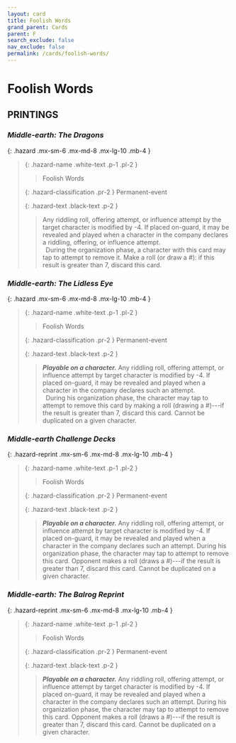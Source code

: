 ```yaml
---
layout: card
title: Foolish Words
grand_parent: Cards
parent: F
search_exclude: false
nav_exclude: false
permalink: /cards/foolish-words/
---
```


# Foolish Words


## PRINTINGS


### _Middle-earth: The Dragons_

{: .hazard .mx-sm-6 .mx-md-8 .mx-lg-10 .mb-4 }
> {: .hazard-name .white-text .p-1 .pl-2 }
> > <div class="hazard-mp"></div>
> > <div class="card-name">Foolish Words</div>
>
> {: .hazard-classification .pr-2 }
> Permanent-event
>
> {: .hazard-text .black-text .p-2 }
> > Any riddling roll, offering attempt, or influence attempt by the target character is modified by -4. If placed on-guard, it may be revealed and played when a character in the company declares a riddling, offering, or influence attempt. <br>&ensp;During the organization phase, a character with this card may tap to attempt to remove it. Make a roll (or draw a #): if this result is greater than 7, discard this card.
>



### _Middle-earth: The Lidless Eye_

{: .hazard .mx-sm-6 .mx-md-8 .mx-lg-10 .mb-4 }
> {: .hazard-name .white-text .p-1 .pl-2 }
> > <div class="hazard-mp"></div>
> > <div class="card-name">Foolish Words</div>
>
> {: .hazard-classification .pr-2 }
> Permanent-event
>
> {: .hazard-text .black-text .p-2 }
> > ***Playable on a character.*** Any riddling roll, offering attempt, or influence attempt by target character is modified by -4. If placed on-guard, it may be revealed and played when a character in the company declares such an attempt. <br>&ensp;During his organization phase, the character may tap to attempt to remove this card by making a roll (drawing a #)---if the result is greater than 7, discard this card. Cannot be duplicated on a given character. 
>



### _Middle-earth Challenge Decks_

{: .hazard-reprint .mx-sm-6 .mx-md-8 .mx-lg-10 .mb-4 }
> {: .hazard-name .white-text .p-1 .pl-2 }
> > <div class="hazard-mp"></div>
> > <div class="card-name">Foolish Words</div>
>
> {: .hazard-classification .pr-2 }
> Permanent-event
>
> {: .hazard-text .black-text .p-2 }
> > ***Playable on a character.*** Any riddling roll, offering attempt, or influence attempt by target character is modified by -4. If placed on-guard, it may be revealed and played when a character in the company declares such an attempt. During his organization phase, the character may tap to attempt to remove this card. Opponent makes a roll (draws a #)---if the result is greater than 7, discard this card. Cannot be duplicated on a given character.
>

### _Middle-earth: The Balrog Reprint_

{: .hazard-reprint .mx-sm-6 .mx-md-8 .mx-lg-10 .mb-4 }
> {: .hazard-name .white-text .p-1 .pl-2 }
> > <div class="hazard-mp"></div>
> > <div class="card-name">Foolish Words</div>
>
> {: .hazard-classification .pr-2 }
> Permanent-event
>
> {: .hazard-text .black-text .p-2 }
> > ***Playable on a character.*** Any riddling roll, offering attempt, or influence attempt by target character is modified by -4. If placed on-guard, it may be revealed and played when a character in the company declares such an attempt. During his organization phase, the character may tap to attempt to remove this card. Opponent makes a roll (draws a #)---if the result is greater than 7, discard this card. Cannot be duplicated on a given character.
>
